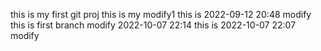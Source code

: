 this is my first git proj
this is my modify1
this is  2022-09-12 20:48 modify
this is first branch modify 2022-10-07 22:14
this is 2022-10-07 22:07 modify
